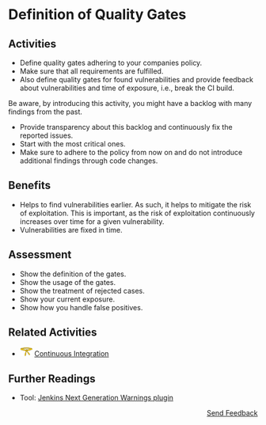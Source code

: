 # Definition of Quality Gates

## Activities

- Define quality gates adhering to your companies policy.
- Make sure that all requirements are fulfilled.
- Also define quality gates for found vulnerabilities and provide feedback about vulnerabilities and time of exposure, i.e., break the CI build.

Be aware, by introducing this activity, you might have a backlog with many findings from the past.
- Provide transparency about this backlog and continuously fix the reported issues.
- Start with the most critical ones.
- Make sure to adhere to the policy from now on and do not introduce additional findings through code changes.

## Benefits

- Helps to find vulnerabilities earlier. As such, it helps to mitigate the risk of exploitation. This is important, as the risk of exploitation continuously increases over time for a given vulnerability.
- Vulnerabilities are fixed in time.

## Assessment

- Show the definition of the gates.
- Show the usage of the gates.
- Show the treatment of rejected cases.
- Show your current exposure.
- Show how you handle false positives.

## Related Activities

- [<img src="https://raw.githubusercontent.com/AppSecure-nrw/security-belts/assets/belt-img/02_security-belt-yellow.svg" width="25" />](#) [Continuous Integration](../yellow/continuous-integration.md)

## Further Readings

- Tool: [Jenkins Next Generation Warnings plugin](https://plugins.jenkins.io/warnings-ng/)

<p align="right"><a href="https://www.surveymonkey.de/r/MNWNVRB">Send Feedback</a></p>
